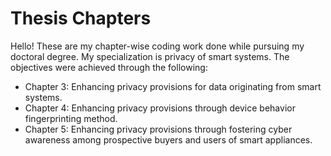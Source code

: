 # Thesis Chapters
Hello! These are my chapter-wise coding work done while pursuing my doctoral degree.
My specialization is privacy of smart systems.
The objectives were achieved through the following:
* Chapter 3: Enhancing privacy provisions for data originating from smart systems.
* Chapter 4: Enhancing privacy provisions through device behavior fingerprinting method.
* Chapter 5: Enhancing privacy provisions through fostering cyber awareness among prospective buyers and users of smart appliances.
